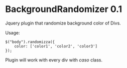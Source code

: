 BackgroundRandomizer 0.1
========================

Jquery plugin that randomize background color of Divs.

Usage: 

	$("body").randomizza({
		color: ['color1', 'color2', 'color3']
	});

Plugin will work with every div with *caso* class.

